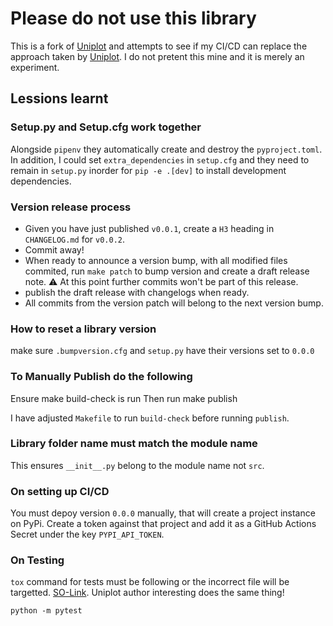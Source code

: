 # Please do not use this library

This is a fork of [Uniplot]() and attempts to see if my CI/CD can replace the approach taken by [Uniplot](). I do not pretent this mine and it is merely an experiment.


## Lessions learnt

### Setup.py and Setup.cfg work together

Alongside `pipenv` they automatically create and destroy the `pyproject.toml`.
In addition, I could set `extra_dependencies` in `setup.cfg` and they need to remain in `setup.py` inorder for `pip -e .[dev]` to install development dependencies.

### Version release process

- Given you have just published `v0.0.1`, create a `H3` heading in `CHANGELOG.md` for `v0.0.2`.  
- Commit away!
- When ready to announce a version bump, with all modified files commited, run `make patch` to bump version and create a draft release note.  ⚠️ At this point further commits won't be part of this release.
- publish the draft release with changelogs when ready.
- All commits from the version patch will belong to the next version bump.

### How to reset a library version

make sure `.bumpversion.cfg` and `setup.py` have their versions set to `0.0.0`

### To Manually Publish do the following

Ensure make build-check is run
Then run make publish

I have adjusted `Makefile` to run `build-check` before running `publish`.

### Library folder name must match the module name

This ensures `__init__.py` belong to the module name not `src`.

### On setting up CI/CD

You must depoy version `0.0.0` manually, that will create a project instance on PyPi. Create a token against that project and add it as a GitHub Actions Secret under the key `PYPI_API_TOKEN`.

### On Testing

`tox` command for tests must be following or the incorrect file will be targetted. [SO-Link](https://stackoverflow.com/a/49488748). Uniplot author interesting does the same thing!
```
python -m pytest
```